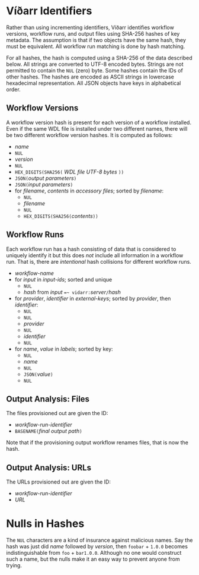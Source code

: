 # Víðarr Identifiers
Rather than using incrementing identifiers, Víðarr identifies workflow
versions, workflow runs, and output files using SHA-256 hashes of key metadata.
The assumption is that if two objects have the same hash, they must be
equivalent. All workflow run matching is done by hash matching.

For all hashes, the hash is computed using a SHA-256 of the data described
below. All strings are converted to UTF-8 encoded bytes. Strings are not
permitted to contain the `NUL` (zero) byte. Some hashes contain the IDs of
other hashes. The hashes are encoded as ASCII strings in lowercase hexadecimal
representation. All JSON objects have keys in alphabetical order.

## Workflow Versions
A workflow version hash is present for each version of a workflow installed.
Even if the same WDL file is installed under two different names, there will be
two different workflow version hashes. It is computed as follows:

- _name_
- `NUL`
- _version_
- `NUL`
- `HEX_DIGITS(SHA256(` _WDL file UTF-8 bytes_ `))`
- `JSON(`_output parameters_`)`
- `JSON(`_input parameters_`)`
- for _filename_, _contents_ in _accessory files_; sorted by _filename_:
  - `NUL`
  - _filename_
  - `NUL`
  - `HEX_DIGITS(SHA256(`_contents_`))`

## Workflow Runs
Each workflow run has a hash consisting of data that is considered to uniquely
identify it but this does *not* include all information in a workflow run. That
is, there are *intentional* hash collisions for different workflow runs.

- _workflow-name_
- for _input_ in _input-ids_; sorted and unique
  - `NUL`
  - _hash_ from _input_ `=~ vidarr:`_server_`/`_hash_
- for _provider_, _identifier_ in _external-keys_; sorted by _provider_, then _identifier_:
  - `NUL`
  - `NUL`
  - _provider_
  - `NUL`
  - _identifier_
  - `NUL`
- for _name_, _value_ in _labels_; sorted by key:
  - `NUL`
  - _name_
  - `NUL`
  - `JSON(`_value_`)`
  - `NUL`

## Output Analysis: Files
The files provisioned out are given the ID:

- _workflow-run-identifier_
- `BASENAME(`_final output path_`)`

Note that if the provisioning output workflow renames files, that is now the hash.

## Output Analysis: URLs
The URLs provisioned out are given the ID:

- _workflow-run-identifier_
- _URL_

# Nulls in Hashes
The `NUL` characters are a kind of insurance against malicious names. Say the
hash was just did _name_ followed by _version_, then `foobar` + `1.0.0` becomes
indistinguishable from `foo` + `bar1.0.0`. Although no one would construct such
a name, but the nulls make it an easy way to prevent anyone from trying.

